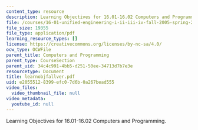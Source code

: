 ```yaml
---
content_type: resource
description: Learning Objectives for 16.01-16.02 Computers and Programming.
file: /courses/16-01-unified-engineering-i-ii-iii-iv-fall-2005-spring-2006/e20555128399efc07d6b0a267bead555_learnobjfallver.pdf
file_size: 19355
file_type: application/pdf
learning_resource_types: []
license: https://creativecommons.org/licenses/by-nc-sa/4.0/
ocw_type: OCWFile
parent_title: Computers and Programming
parent_type: CourseSection
parent_uid: 34c4c991-4bb5-d251-50ee-34713d7b7e3e
resourcetype: Document
title: learnobjfallver.pdf
uid: e2055512-8399-efc0-7d6b-0a267bead555
video_files:
  video_thumbnail_file: null
video_metadata:
  youtube_id: null
---
```

Learning Objectives for 16.01-16.02 Computers and Programming.
